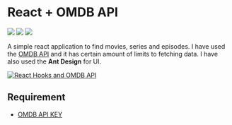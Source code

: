 # React + OMDB API
<p>
<a href="javascript:;"><img src="https://img.shields.io/github/issues/jogeshpi03/omdb-react"/></a>
<a href="javascript:;"><img src="https://img.shields.io/github/stars/jogeshpi03/omdb-react"></a>
<a href="https://twitter.com/jogesh_sharma" target="_blank"><img src="https://img.shields.io/twitter/follow/jogesh_sharma?style=social"></a>
</p>

A simple react application to find movies, series and episodes. I have used the [OMDB API](http://www.omdbapi.com) and it has certain amount of limits to fetching data. I have also used the **Ant Design** for UI.

[![React Hooks and OMDB API](https://github.com/jogeshpi03/omdb-react/raw/master/screeshot.png)](https://youtu.be/ytiCTsHanBM)

## Requirement
- [OMDB API KEY](http://www.omdbapi.com)
